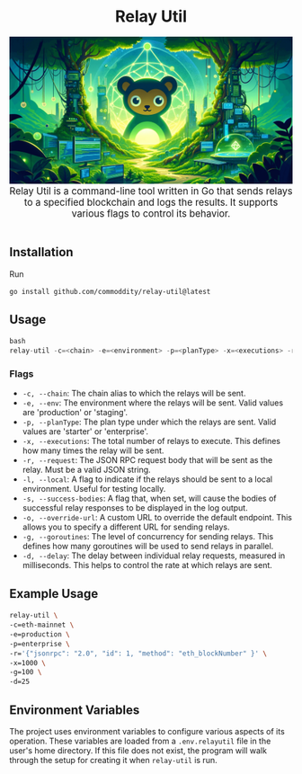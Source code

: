 <div align="center">
    <h1>Relay Util</h1>
    <img src=".github/relay-util.png" alt="Relay Util logo" width="600"/>
    <br/>
    <big>Relay Util is a command-line tool written in Go that sends relays to a specified blockchain and logs the results.</big>
    <big>It supports various flags to control its behavior.</big>
</div>
<br/>

## Installation

Run 
```bash
go install github.com/commoddity/relay-util@latest
```

## Usage

```go
bash
relay-util -c=<chain> -e=<environment> -p=<planType> -x=<executions> -r=<request> [-l] [-s] [-o=<overrideURL>] [-g=<goroutines>] [-d=<delay>]
```

### Flags

- `-c, --chain`: The chain alias to which the relays will be sent.
- `-e, --env`: The environment where the relays will be sent. Valid values are 'production' or 'staging'.
- `-p, --planType`: The plan type under which the relays are sent. Valid values are 'starter' or 'enterprise'.
- `-x, --executions`: The total number of relays to execute. This defines how many times the relay will be sent.
- `-r, --request`: The JSON RPC request body that will be sent as the relay. Must be a valid JSON string.
- `-l, --local`: A flag to indicate if the relays should be sent to a local environment. Useful for testing locally.
- `-s, --success-bodies`: A flag that, when set, will cause the bodies of successful relay responses to be displayed in the log output.
- `-o, --override-url`: A custom URL to override the default endpoint. This allows you to specify a different URL for sending relays.
- `-g, --goroutines`: The level of concurrency for sending relays. This defines how many goroutines will be used to send relays in parallel.
- `-d, --delay`: The delay between individual relay requests, measured in milliseconds. This helps to control the rate at which relays are sent.

## Example Usage

```bash
relay-util \
-c=eth-mainnet \
-e=production \
-p=enterprise \
-r='{"jsonrpc": "2.0", "id": 1, "method": "eth_blockNumber" }' \
-x=1000 \ 
-g=100 \
-d=25
```

## Environment Variables

The project uses environment variables to configure various aspects of its operation. These variables are loaded from a `.env.relayutil` file in the user's home directory. If this file does not exist, the program will walk through the setup for creating it when `relay-util` is run.
